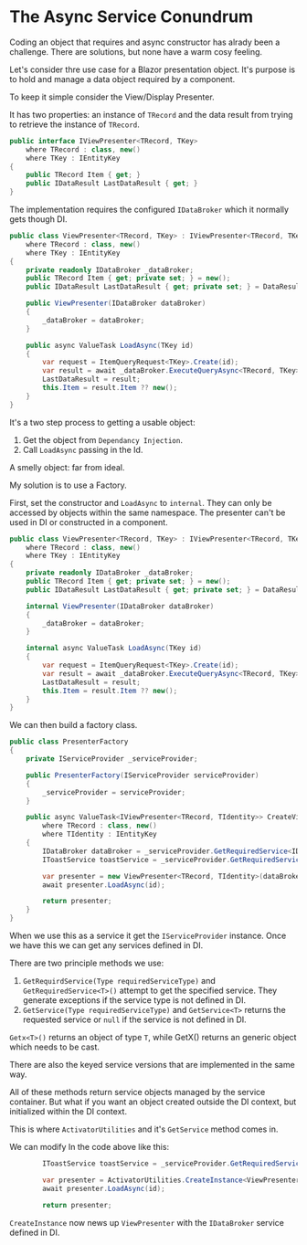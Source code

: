 # The Async Service Conundrum

Coding an object that requires and async constructor has alrady been a challenge.  There are solutions, but none have a warm cosy feeling.

Let's consider thre use case for a Blazor presentation object.  It's purpose is to hold and manage a data object required by a component.

To keep it simple consider the View/Display Presenter.

It has two properties: an instance of `TRecord` and the data result from trying to retrieve the instance of `TRecord`. 

```csharp
public interface IViewPresenter<TRecord, TKey>
    where TRecord : class, new()
    where TKey : IEntityKey
{
    public TRecord Item { get; }
    public IDataResult LastDataResult { get; }
}
```

The implementation requires the configured `IDataBroker` which it normally gets though DI.

```csharp
public class ViewPresenter<TRecord, TKey> : IViewPresenter<TRecord, TKey>
    where TRecord : class, new()
    where TKey : IEntityKey
{
    private readonly IDataBroker _dataBroker;
    public TRecord Item { get; private set; } = new();
    public IDataResult LastDataResult { get; private set; } = DataResult.Success();

    public ViewPresenter(IDataBroker dataBroker)
    {
        _dataBroker = dataBroker;
    }

    public async ValueTask LoadAsync(TKey id)
    {
        var request = ItemQueryRequest<TKey>.Create(id);
        var result = await _dataBroker.ExecuteQueryAsync<TRecord, TKey>(request);
        LastDataResult = result;
        this.Item = result.Item ?? new();
    }
}
```

It's a two step process to getting a usable object:

1. Get the object from `Dependancy Injection`.
2. Call `LoadAsync` passing in the Id.

A smelly object: far from ideal.

My solution is to use a Factory.

First, set the constructor and `LoadAsync` to `internal`.  They can only be accessed by objects within the same namespace.  The presenter can't be used in DI or constructed in a component.

```csharp
public class ViewPresenter<TRecord, TKey> : IViewPresenter<TRecord, TKey>
    where TRecord : class, new()
    where TKey : IEntityKey
{
    private readonly IDataBroker _dataBroker;
    public TRecord Item { get; private set; } = new();
    public IDataResult LastDataResult { get; private set; } = DataResult.Success();

    internal ViewPresenter(IDataBroker dataBroker)
    {
        _dataBroker = dataBroker;
    }

    internal async ValueTask LoadAsync(TKey id)
    {
        var request = ItemQueryRequest<TKey>.Create(id);
        var result = await _dataBroker.ExecuteQueryAsync<TRecord, TKey>(request);
        LastDataResult = result;
        this.Item = result.Item ?? new();
    }
}
```

We can then build a factory class.

```csharp
public class PresenterFactory
{
    private IServiceProvider _serviceProvider;

    public PresenterFactory(IServiceProvider serviceProvider)
    {
        _serviceProvider = serviceProvider;
    }

    public async ValueTask<IViewPresenter<TRecord, TIdentity>> CreateViewPresenterAsync<TRecord, TIdentity>(TIdentity id)
        where TRecord : class, new()
        where TIdentity : IEntityKey
    {
        IDataBroker dataBroker = _serviceProvider.GetRequiredService<IDataBroker>();
        IToastService toastService = _serviceProvider.GetRequiredService<IToastService>();

        var presenter = new ViewPresenter<TRecord, TIdentity>(dataBroker);
        await presenter.LoadAsync(id);

        return presenter;
    }
}
```
When we use this as a service it get the `IServiceProvider` instance.  Once we have this we can get any services defined in DI.

There are two principle methods we use:

1. `GetRequirdService(Type requiredServiceType)` and `GetRequiredService<T>()` attempt to get the specified service.  They generate exceptions if the service type is not defined in DI. 
1. `GetService(Type requiredServiceType)` and `GetService<T>` returns the requested service or `null` if the service is not defined in DI.

`Getx<T>()` returns an object of type `T`, while GetX() returns an generic object which needs to be cast.

There are also the keyed service versions that are implemented in the same way.

All of these methods return service objects managed by the service container.  But what if you want an object created outside the DI context, but initialized within the DI context.

This is where `ActivatorUtilities` and it's `GetService` method comes in.

We can modify In the code above like this:

```csharp
        IToastService toastService = _serviceProvider.GetRequiredService<IToastService>();

        var presenter = ActivatorUtilities.CreateInstance<ViewPresenter<TRecord, TIdentity>>(_serviceProvider);
        await presenter.LoadAsync(id);

        return presenter;
```

`CreateInstance` now news up `ViewPresenter` with the `IDataBroker` service defined in DI.
